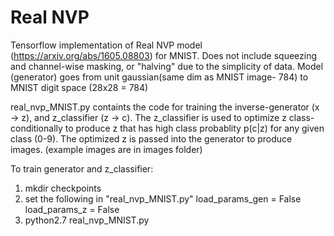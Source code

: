 # Real NVP

Tensorflow implementation of Real NVP model (https://arxiv.org/abs/1605.08803) for MNIST.
Does not include squeezing and channel-wise masking, or "halving" due to the simplicity of data. 
Model (generator) goes from unit gaussian(same dim as MNIST image- 784) to MNIST digit space (28x28 = 784)

real_nvp_MNIST.py containts the code for training the inverse-generator (x -> z), and z_classifier (z -> c). 
The z_classifier is used to optimize z class-conditionally to produce z that has high class probablity p(c|z) for any given class (0-9). The optimized z is passed into the generator to produce images. (example images are in images folder)

To train generator and z_classifier:
  1. mkdir checkpoints
  2. set the following in "real_nvp_MNIST.py"
    load_params_gen = False
    load_params_z = False
  3. python2.7 real_nvp_MNIST.py
  

